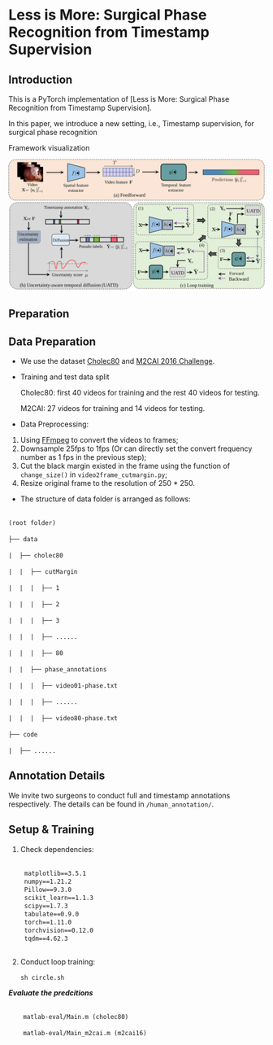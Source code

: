 # Less is More: Surgical Phase Recognition from Timestamp Supervision

## Introduction

This is a PyTorch implementation of [Less is More: Surgical Phase Recognition from Timestamp Supervision].

In this paper, we introduce a new setting, i.e., Timestamp supervision, for surgical phase recognition

Framework visualization

![framework visualization](resources/our_method.svg)

## Preparation

## Data Preparation

* We use the dataset [Cholec80](http://camma.u-strasbg.fr/datasets) and [M2CAI 2016 Challenge](http://camma.u-strasbg.fr/m2cai2016/index.php/program-challenge/).
* Training and test data split

  Cholec80: first 40 videos for training and the rest 40 videos for testing.

  M2CAI: 27 videos for training and 14 videos for testing.
* Data Preprocessing:

1. Using [FFmpeg](https://www.ffmpeg.org/download.html) to convert the videos to frames;
2. Downsample 25fps to 1fps (Or can directly set the convert frequency number as 1 fps in the previous step);
3. Cut the black margin existed in the frame using the function of ``change_size()`` in ``video2frame_cutmargin.py``;
4. Resize original frame to the resolution of 250 * 250.

* The structure of data folder is arranged as follows:

```

(root folder)

├── data

|  ├── cholec80

|  |  ├── cutMargin

|  |  |  ├── 1

|  |  |  ├── 2

|  |  |  ├── 3

|  |  |  ├── ......

|  |  |  ├── 80

|  |  ├── phase_annotations

|  |  |  ├── video01-phase.txt

|  |  |  ├── ......

|  |  |  ├── video80-phase.txt

├── code

|  ├── ......

```
## Annotation Details
We invite two surgeons to conduct full and timestamp annotations respectively. The details can be found in ``/human_annotation/``.

## Setup & Training

1. Check dependencies:

   ```

    matplotlib==3.5.1
    numpy==1.21.2
    Pillow==9.3.0
    scikit_learn==1.1.3
    scipy==1.7.3
    tabulate==0.9.0
    torch==1.11.0
    torchvision==0.12.0
    tqdm==4.62.3


   ```
2. Conduct loop training:


   ```
   sh circle.sh

   ```


***Evaluate the predcitions***

```shell

    matlab-eval/Main.m (cholec80)

    matlab-eval/Main_m2cai.m (m2cai16)

```


